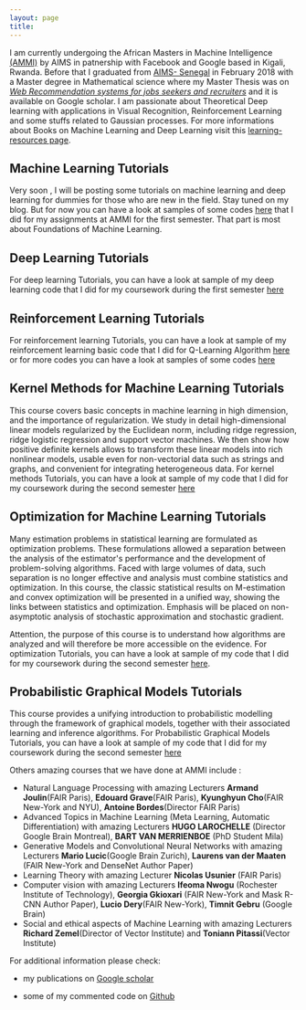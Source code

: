 ```yaml
---
layout: page
title: 
---
```



I am currently undergoing the African Masters in Machine Intelligence [(AMMI)](http://aims-ammi.com/) by AIMS in patnership with Facebook and Google based in Kigali, Rwanda.
Before that I graduated from [AIMS- Senegal](https://www.aims-senegal.org/) in February 2018 with a Master degree in Mathematical science where my Master Thesis was on [*Web Recommendation systems for jobs seekers and recruiters*](https://scholar.google.com/citations?user=4vk9lasAAAAJ&hl=en) and it is available on Google scholar.
I am passionate about Theoretical Deep learning with applications in Visual Recognition, Reinforcement Learning and some stuffs related to Gaussian processes.
For more informations about Books on Machine Learning and Deep Learning visit this [learning-resources page](menu/open.md).


## Machine Learning Tutorials
Very soon , I will be posting some tutorials on machine learning and deep learning for dummies for those who are new in the field. Stay tuned  on my blog. But for now you can have a look at samples of some codes [here](https://github.com/tondji/tondji.github.io/tree/master/Machine-Learning-Codes) that I did for my assignments at AMMI for the first semester. That part is most about Foundations of Machine Learning.

## Deep Learning Tutorials
For deep learning Tutorials, you can have a look at sample of my deep learning code that I did for my coursework during the first semester [here](https://github.com/tondji/tondji.github.io/tree/master/Deep-Learning-Codes)

## Reinforcement Learning Tutorials
For reinforcement learning Tutorials, you can have a look at sample of my reinforcement learning basic code that I did for Q-Learning Algorithm [here](Reinforcement-Learning/Reinforcement+Learning+-Intro-to-Q-Learning.html) or for more codes you can have a look at samples of some codes [here](https://github.com/tondji/tondji.github.io/tree/master/Reinforcement-Learning)

## Kernel Methods for Machine Learning Tutorials
This course covers basic concepts in machine learning in high dimension, and the importance of regularization. We study in detail high-dimensional linear models regularized by the Euclidean norm, including ridge regression, ridge logistic regression and support vector machines. We then show how positive definite kernels allows to transform these linear models into rich nonlinear models, usable even for non-vectorial data such as strings and graphs, and convenient for integrating heterogeneous data.
For kernel methods Tutorials, you can have a look at sample of my code that I did for my coursework during the second semester [here](https://github.com/tondji/tondji.github.io/tree/master/Kernel-Method-for-ML-Codes)

## Optimization for Machine Learning Tutorials
Many estimation problems in statistical learning are formulated as optimization problems. These formulations allowed a separation between the analysis of the estimator's performance and the development of problem-solving algorithms. Faced with large volumes of data, such separation is no longer effective and analysis must combine statistics and optimization. In this course, the classic statistical results on M-estimation and convex optimization will be presented in a unified way, showing the links between statistics and optimization. Emphasis will be placed on non-asymptotic analysis of stochastic approximation and stochastic gradient.

Attention, the purpose of this course is to understand how algorithms are analyzed and will therefore be more accessible on the evidence.
For optimization Tutorials, you can have a look at sample of my code that I did for my coursework during the second semester [here](https://github.com/tondji/tondji.github.io/tree/master/Optimization-for-Machine-Learning-Codes).

## Probabilistic Graphical Models Tutorials
 This course provides a unifying introduction to probabilistic modelling through the framework of graphical models, together with their associated learning and inference algorithms. 
For  Probabilistic Graphical Models Tutorials, you can have a look at sample of my code that I did for my coursework during the second semester [here](https://github.com/tondji/tondji.github.io/tree/master/Probabilistic-Graphical-Models-Codes)


Others amazing courses that we have done at AMMI include :

* Natural Language Processing with amazing Lecturers **Armand Joulin**(FAIR Paris), **Edouard Grave**(FAIR Paris), **Kyunghyun Cho**(FAIR New-York and NYU), **Antoine Bordes**(Director FAIR Paris) 
* Advanced Topics in Machine Learning (Meta Learning, Automatic Differentiation) with amazing Lecturers **HUGO LAROCHELLE** (Director Google Brain Montreal), **BART VAN MERRIENBOE** (PhD Student Mila)
* Generative Models and Convolutional Neural Networks with amazing Lecturers **Mario Lucic**(Google Brain Zurich), **Laurens van der Maaten** (FAIR New-York and DenseNet Author Paper)
* Learning Theory with amazing Lecturer **Nicolas Usunier** (FAIR Paris)
* Computer vision with amazing Lecturers **Ifeoma Nwogu** (Rochester Institute of Technology), **Georgia Gkioxari** (FAIR New-York and Mask R-CNN Author Paper), **Lucio Dery**(FAIR New-York), **Timnit Gebru** (Google Brain)
* Social and ethical aspects of Machine Learning with amazing Lecturers **Richard Zemel**(Director of Vector Institute) and **Toniann Pitassi**(Vector Institute)

For additional information please check:

* my publications on <a href = "https://scholar.google.com/citations?user=4vk9lasAAAAJ&hl=en">Google scholar</a>
			
* some of my commented code on <a href = "https://github.com/tondji/tondji.github.io/">Github</a>




